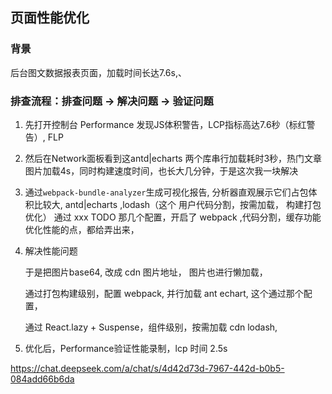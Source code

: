 
## 页面性能优化

### 背景

后台图文数据报表页面，加载时间长达7.6s,、

### 排查流程：排查问题 -> 解决问题 -> 验证问题

1. 先打开控制台 Performance 发现JS体积警告，LCP指标高达7.6秒（标红警告）, FLP  
2. 然后在Network面板看到这antd|echarts 两个库串行加载耗时3秒，热门文章图片加载4s，同时构建速度时间，也长大几分钟，于是这次我一块解决
3. 通过`webpack-bundle-analyzer`生成可视化报告, 分析器直观展示它们占包体积比较大, antd|echarts ,lodash（这个 用户代码分割，按需加载， 构建打包优化）
通过 xxx TODO 那几个配置，开启了 webpack ,代码分割，缓存功能
优化性能的点，都给弄出来，

4. 解决性能问题

   于是把图片base64, 改成 cdn 图片地址， 图片也进行懒加载，

   通过打包构建级别，配置 webpack, 并行加载 ant echart, 这个通过那个配置，

   通过 React.lazy + Suspense，组件级别，按需加载
   cdn lodash,

5. 优化后，Performance验证性能录制，lcp 时间 2.5s


https://chat.deepseek.com/a/chat/s/4d42d73d-7967-442d-b0b5-084add66b6da
